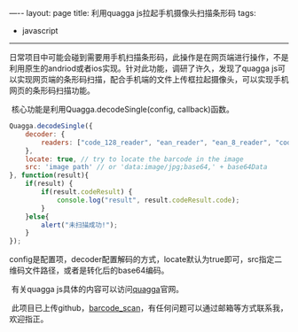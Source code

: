 —--
layout: page
title: 利用quagga js拉起手机摄像头扫描条形码
tags: 
  - javascript
---

​	日常项目中可能会碰到需要用手机扫描条形码，此操作是在网页端进行操作，不是利用原生的andriod或者ios实现。针对此功能，调研了许久，发现了quagga js可以实现网页端的条形码扫描，配合手机端的文件上传框拉起摄像头，可以实现手机网页的条形码扫描功能。

​	核心功能是利用Quagga.decodeSingle(config, callback)函数。

```javascript
Quagga.decodeSingle({
    decoder: {
        readers: ["code_128_reader", "ean_reader", "ean_8_reader", "code_39_reader", "code_39_vin_reader", "codabar_reader", "upc_reader", "upc_e_reader", "i2of5_reader", "2of5_reader", "code_93_reader"] // List of active readers
    },
    locate: true, // try to locate the barcode in the image
    src: 'image path' // or 'data:image/jpg;base64,' + base64Data
}, function(result){
    if(result) {
        if(result.codeResult) {
            console.log("result", result.codeResult.code);
        } 
    }else{
        alert("未扫描成功!");
    } 
});
```
​	config是配置项，decoder配置解码的方式，locate默认为true即可，src指定二维码文件路径，或者是转化后的base64编码。

​	有关quagga js具体的内容可以访问[quagga](https://serratus.github.io/quaggaJS)官网。

​	此项目已上传github，[barcode_scan](https://github.com/perfiffer/barcode_scan)，有任何问题可以通过邮箱等方式联系我，欢迎指正。





